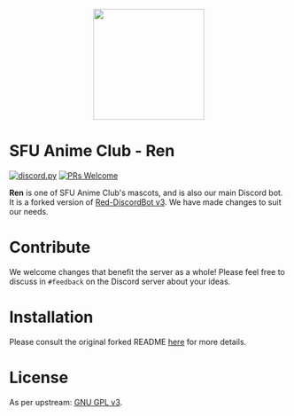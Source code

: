 <p align=center><img src="ren.png" height="200" width="200"></p1>

# SFU Anime Club - Ren
[![discord.py](https://img.shields.io/badge/discord-py-blue.svg)](https://github.com/Rapptz/discord.py)
[![PRs Welcome](https://img.shields.io/badge/PRs-welcome-brightgreen.svg?style=flat-square)](http://makeapullrequest.com)

**Ren** is one of SFU Anime Club's mascots, and is also our main Discord bot. It is a
forked version of [Red-DiscordBot v3](https://github.com/Cog-Creators/Red-DiscordBot/).
We have made changes to suit our needs.

# Contribute
We welcome changes that benefit the server as a whole! Please feel free to discuss in
`#feedback` on the Discord server about your ideas.

# Installation
Please consult the original forked README [here](README_upstream.md) for more details.

# License
As per upstream: [GNU GPL v3](LICENSE).
